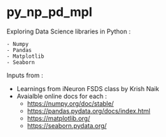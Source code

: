 # py_np_pd_mpl
Exploring Data Science libraries in Python : 

    - Numpy
    - Pandas
    - Matplotlib
    - Seaborn


Inputs from : 
- Learnings from iNeuron FSDS class by Krish Naik
- Avaialble online docs for each : 
    - https://numpy.org/doc/stable/
    - https://pandas.pydata.org/docs/index.html
    - https://matplotlib.org/
    - https://seaborn.pydata.org/


